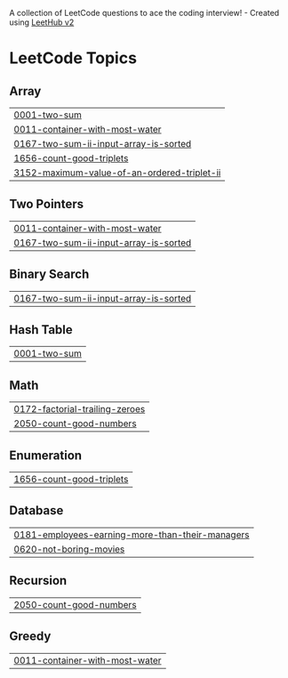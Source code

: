 A collection of LeetCode questions to ace the coding interview! - Created using [LeetHub v2](https://github.com/arunbhardwaj/LeetHub-2.0)
<!---LeetCode Topics Start-->
# LeetCode Topics
## Array
|  |
| ------- |
| [0001-two-sum](https://github.com/PavanKuppili/leetcode/tree/master/0001-two-sum) |
| [0011-container-with-most-water](https://github.com/PavanKuppili/leetcode/tree/master/0011-container-with-most-water) |
| [0167-two-sum-ii-input-array-is-sorted](https://github.com/PavanKuppili/leetcode/tree/master/0167-two-sum-ii-input-array-is-sorted) |
| [1656-count-good-triplets](https://github.com/PavanKuppili/leetcode/tree/master/1656-count-good-triplets) |
| [3152-maximum-value-of-an-ordered-triplet-ii](https://github.com/PavanKuppili/leetcode/tree/master/3152-maximum-value-of-an-ordered-triplet-ii) |
## Two Pointers
|  |
| ------- |
| [0011-container-with-most-water](https://github.com/PavanKuppili/leetcode/tree/master/0011-container-with-most-water) |
| [0167-two-sum-ii-input-array-is-sorted](https://github.com/PavanKuppili/leetcode/tree/master/0167-two-sum-ii-input-array-is-sorted) |
## Binary Search
|  |
| ------- |
| [0167-two-sum-ii-input-array-is-sorted](https://github.com/PavanKuppili/leetcode/tree/master/0167-two-sum-ii-input-array-is-sorted) |
## Hash Table
|  |
| ------- |
| [0001-two-sum](https://github.com/PavanKuppili/leetcode/tree/master/0001-two-sum) |
## Math
|  |
| ------- |
| [0172-factorial-trailing-zeroes](https://github.com/PavanKuppili/leetcode/tree/master/0172-factorial-trailing-zeroes) |
| [2050-count-good-numbers](https://github.com/PavanKuppili/leetcode/tree/master/2050-count-good-numbers) |
## Enumeration
|  |
| ------- |
| [1656-count-good-triplets](https://github.com/PavanKuppili/leetcode/tree/master/1656-count-good-triplets) |
## Database
|  |
| ------- |
| [0181-employees-earning-more-than-their-managers](https://github.com/PavanKuppili/leetcode/tree/master/0181-employees-earning-more-than-their-managers) |
| [0620-not-boring-movies](https://github.com/PavanKuppili/leetcode/tree/master/0620-not-boring-movies) |
## Recursion
|  |
| ------- |
| [2050-count-good-numbers](https://github.com/PavanKuppili/leetcode/tree/master/2050-count-good-numbers) |
## Greedy
|  |
| ------- |
| [0011-container-with-most-water](https://github.com/PavanKuppili/leetcode/tree/master/0011-container-with-most-water) |
<!---LeetCode Topics End-->